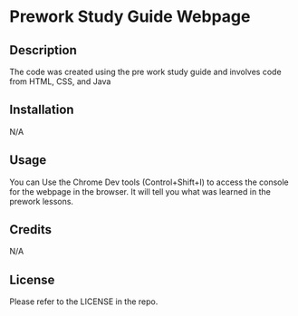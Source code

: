 # Prework Study Guide Webpage

## Description

The code was created using the pre work study guide and involves code from HTML, CSS, and Java

## Installation

N/A

## Usage

You can Use the Chrome Dev tools (Control+Shift+I) to access the console for the webpage in the browser. It will tell you what was learned in the prework lessons.

## Credits

N/A

## License

Please refer to the LICENSE in the repo.
 
